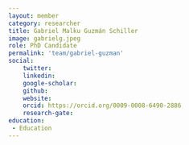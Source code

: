 ```yaml
---
layout: member
category: researcher
title: Gabriel Malku Guzmán Schiller
image: gabrielg.jpeg
role: PhD Candidate
permalink: 'team/gabriel-guzman'
social:
    twitter: 
    linkedin:
    google-scholar:
    github:
    website: 
    orcid: https://orcid.org/0009-0008-6490-2886
    research-gate:
education:
 - Education
---
```

